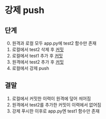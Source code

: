 # 강제 push
## 단계
0. 원격과 로컬 모두 app.py에 test2 함수만 존재
1. 로컬에서 test2 삭제 후 [커밋](https://github.com/ted1117/david/commit/25c97376a3a1502c59b57a2adcdc058a74adb035)
2. 로컬에서 test1 추가 후 [커밋](https://github.com/ted1117/david/commit/d0d0a1689d93d85bd661ab47363c7d69de15e0e6)
3. 원격에서 test2 추가 후 [커밋](https://github.com/ted1117/david/commit/d5740df37fd711484de250dfc19a9253214ab17b)
4. 로컬에서 강제 push

## 결말
1. 로컬에서 커밋한 이력이 원격에 덮어 씌어짐
2. 원격에서 test2를 추가한 커밋이 이력에서 없어짐
3. 강제 푸시한 이후로 app.py엔 test1 함수만 존재